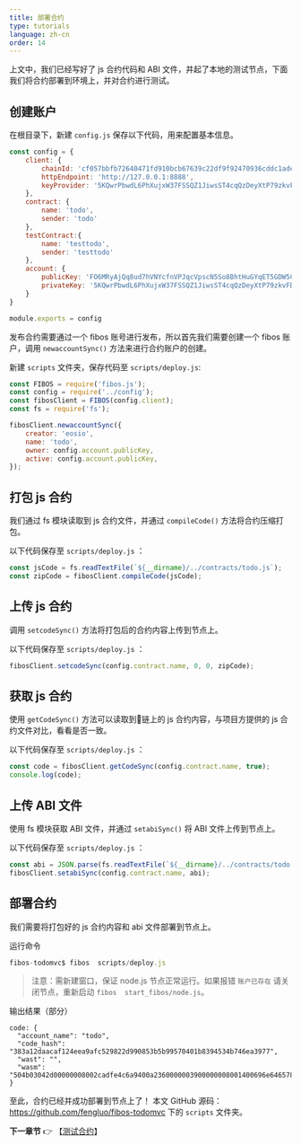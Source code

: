 ```yaml
---
title: 部署合约
type: tutorials
language: zh-cn
order: 14
---
```


上文中，我们已经写好了 js 合约代码和 ABI 文件，并起了本地的测试节点，下面我们将合约部署到环境上，并对合约进行测试。

## 创建账户

在根目录下，新建 `config.js` 保存以下代码，用来配置基本信息。

```javascript
const config = {
    client: {
        chainId: 'cf057bbfb72640471fd910bcb67639c22df9f92470936cddc1ade0e2f2e7dc4f',
        httpEndpoint: 'http://127.0.0.1:8888',
        keyProvider: '5KQwrPbwdL6PhXujxW37FSSQZ1JiwsST4cqQzDeyXtP79zkvFD3'
    },
    contract: {
        name: 'todo',
        sender: 'todo'
    },
    testContract:{
        name: 'testtodo',
        sender: 'testtodo'
    },
    account: {
        publicKey: 'FO6MRyAjQq8ud7hVNYcfnVPJqcVpscN5So8BhtHuGYqET5GDW5CV',
        privateKey: '5KQwrPbwdL6PhXujxW37FSSQZ1JiwsST4cqQzDeyXtP79zkvFD3'
    }
}

module.exports = config
```

发布合约需要通过一个 fibos 账号进行发布，所以首先我们需要创建一个 fibos 账户，调用 `newaccountSync()` 方法来进行合约账户的创建。

新建 `scripts` 文件夹，保存代码至 `scripts/deploy.js`:

```js
const FIBOS = require('fibos.js');
const config = require('../config');
const fibosClient = FIBOS(config.client);
const fs = require('fs');

fibosClient.newaccountSync({
    creator: 'eosio',
    name: 'todo',
    owner: config.account.publicKey,
    active: config.account.publicKey,
});
```

## 打包 js 合约

我们通过 fs 模块读取到 js 合约文件，并通过 `compileCode()` 方法将合约压缩打包。

以下代码保存至 `scripts/deploy.js` ：

```js
const jsCode = fs.readTextFile(`${__dirname}/../contracts/todo.js`);
const zipCode = fibosClient.compileCode(jsCode);
```

## 上传 js 合约

调用 `setcodeSync()` 方法将打包后的合约内容上传到节点上。

以下代码保存至 `scripts/deploy.js` ：

```js
fibosClient.setcodeSync(config.contract.name, 0, 0, zipCode);
```

## 获取 js 合约

使用 `getCodeSync()` 方法可以读取到链上的 js 合约内容，与项目方提供的 js 合约文件对比，看看是否一致。

以下代码保存至 `scripts/deploy.js` ：

```js
const code = fibosClient.getCodeSync(config.contract.name, true);
console.log(code);
```

## 上传 ABI 文件

使用 fs 模块获取 ABI 文件，并通过 `setabiSync()` 将 ABI 文件上传到节点上。

以下代码保存至 `scripts/deploy.js` ：

```js
const abi = JSON.parse(fs.readTextFile(`${__dirname}/../contracts/todo.js`));
fibosClient.setabiSync(config.contract.name, abi);
```
## 部署合约

我们需要将打包好的 js 合约内容和 abi 文件部署到节点上。

运行命令

```javascript
fibos-todomvc$ fibos  scripts/deploy.js
```
>注意：需新建窗口，保证 node.js 节点正常运行。如果报错 `账户已存在` 请关闭节点，重新启动 `fibos  start_fibos/node.js`。

输出结果（部分）

```
code: {
  "account_name": "todo",
  "code_hash": "383a12daacaf124eea9afc529822d990853b5b99570401b8394534b746ea3977",
  "wast": "",
  "wasm": "504b03042d00000008002cadfe4c6a9400a2360000003900000008001400696e6465782e6a7301001000000000000000000000000000000000004bad28c82f2a29d6cbc854b055282d4e2d52b0b55348cecf2bcecf49d54b2d2aca2fd250cfcc0389941425269758a9eb8055695a0300504b010200001400000008002cadfe4c6a9400a23600000039000000080000000000000001000000000000000000696e6465782e6a73504b0506000000000100010036000000700000000000"
}

```

至此，合约已经并成功部署到节点上了！
本文 GitHub 源码：<https://github.com/fengluo/fibos-todomvc> 下的 `scripts` 文件夹。

**下一章节**
👉 【[测试合约](tutorials-testcase.html)】

